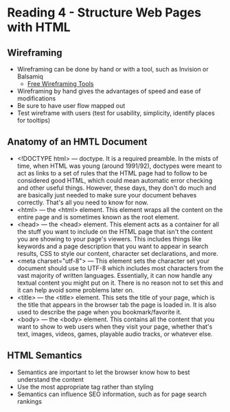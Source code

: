 # Reading 4 - Structure Web Pages with HTML

## Wireframing

- Wireframing can be done by hand or with a tool, such as Invision or Balsamiq
  - [Free Wireframing Tools](https://careerfoundry.com/en/blog/ux-design/free-wireframing-tools/)
- Wireframing by hand gives the advantages of speed and ease of modifications
- Be sure to have user flow mapped out
- Test wireframe with users (test for usability, simplicity, identify places for tooltips)

## Anatomy of an HMTL Document

- \<!DOCTYPE html> — doctype. It is a required preamble. In the mists of time, when HTML was young (around 1991/92), doctypes were meant to act as links to a set of rules that the HTML page had to follow to be considered good HTML, which could mean automatic error checking and other useful things. However, these days, they don't do much and are basically just needed to make sure your document behaves correctly. That's all you need to know for now.
- \<html></html> — the \<html> element. This element wraps all the content on the entire page and is sometimes known as the root element.
- \<head></head> — the \<head> element. This element acts as a container for all the stuff you want to include on the HTML page that isn't the content you are showing to your page's viewers. This includes things like keywords and a page description that you want to appear in search results, CSS to style our content, character set declarations, and more.
- \<meta charset="utf-8"> — This element sets the character set your document should use to UTF-8 which includes most characters from the vast majority of written languages. Essentially, it can now handle any textual content you might put on it. There is no reason not to set this and it can help avoid some problems later on.
- \<title></title> — the \<title> element. This sets the title of your page, which is the title that appears in the browser tab the page is loaded in. It is also used to describe the page when you bookmark/favorite it.
- \<body></body> — the \<body> element. This contains all the content that you want to show to web users when they visit your page, whether that's text, images, videos, games, playable audio tracks, or whatever else.

## HTML Semantics

- Semantics are important to let the browser know how to best understand the content
- Use the most appropriate tag rather than styling
- Semantics can influence SEO information, such as for page search rankings
